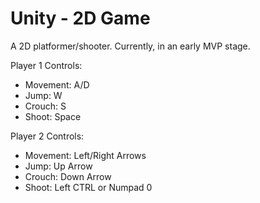 # Unity - 2D Game
A 2D platformer/shooter. Currently, in an early MVP stage.

Player 1 Controls:
- Movement: A/D
- Jump: W
- Crouch: S
- Shoot: Space

Player 2 Controls:
- Movement: Left/Right Arrows
- Jump: Up Arrow
- Crouch: Down Arrow
- Shoot: Left CTRL or Numpad 0